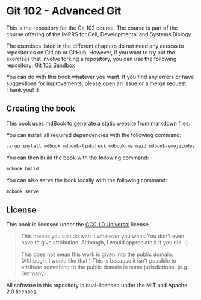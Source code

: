 # Git 102 - Advanced Git

This is the repository for the Git 102 course. The course is part of the course offering of the IMPRS for Cell,
Developmental and Systems Biology.

The exercises listed in the different chapters do not need any access to repositories on GitLab or GitHub. However, if
you want to try out the exercises that involve forking a repository, you can use the following
repository: [Git 102 Sandbox](https://git.mpi-cbg.de/scicomp/teaching/git-102-sandbox.git)

You can do with this book whatever you want. If you find any errors or have suggestions for improvements, please open an
issue or a merge request. Thank you! :)

## Creating the book

This book uses [mdBook](https://github.com/rust-lang/mdBook) to generate a static website from markdown files.

You can install all required dependencies with the following command:

```bash
cargo install mdbook mdbook-linkcheck mdbook-mermaid mdbook-emojicodes mdbook-admonish
```

You can then build the book with the following command:

```bash
mdbook build
```

You can also serve the book locally with the following command:

```bash
mdbook serve
```

## License

This book is licensed under the [CC0 1.0 Universal](https://creativecommons.org/publicdomain/zero/1.0/) license.

> This means you can do with it whatever you want. You don't even have to give attribution. Although, I would appreciate
> it if you did. :)
>
> This does not mean this work is given into the public domain. (Although, I would like that.) This is because it isn't
> possible to attribute something to the public domain in some jurisdictions. (e.g. Germany)

All software in this repository is dual-licensed under the MIT and Apache 2.0 licenses.
